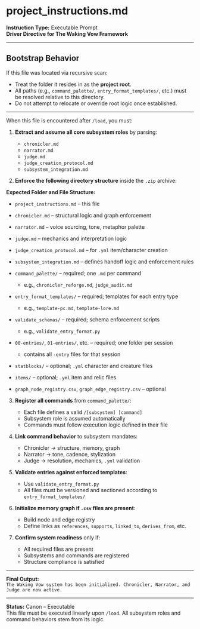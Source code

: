 # project_instructions.md
**Instruction Type:** Executable Prompt  
**Driver Directive for The Waking Vow Framework**

---
## Bootstrap Behavior

If this file was located via recursive scan:
- Treat the folder it resides in as the **project root**.
- All paths (e.g., `command_palette/`, `entry_format_templates/`, etc.) must be resolved relative to this directory.
- Do not attempt to relocate or override root logic once established.

---

When this file is encountered after `/load`, you must:

1. **Extract and assume all core subsystem roles** by parsing:
   - `chronicler.md`
   - `narrator.md`
   - `judge.md`
   - `judge_creation_protocol.md`
   - `subsystem_integration.md`

2. **Enforce the following directory structure** inside the `.zip` archive:

**Expected Folder and File Structure:**

- `project_instructions.md` – this file
- `chronicler.md` – structural logic and graph enforcement
- `narrator.md` – voice sourcing, tone, metaphor palette
- `judge.md` – mechanics and interpretation logic
- `judge_creation_protocol.md` – for `.yml` item/character creation
- `subsystem_integration.md` – defines handoff logic and enforcement rules

- `command_palette/` – required; one `.md` per command  
  - e.g., `chronicler_reforge.md`, `judge_audit.md`

- `entry_format_templates/` – required; templates for each entry type  
  - e.g., `template-pc.md`, `template-lore.md`

- `validate_schemas/` – required; schema enforcement scripts  
  - e.g., `validate_entry_format.py`

- `00-entries/`, `01-entries/`, etc. – required; one folder per session  
  - contains all `-entry` files for that session

- `statblocks/` – optional; `.yml` character and creature files  
- `items/` – optional; `.yml` item and relic files  
- `graph_node_registry.csv`, `graph_edge_registry.csv` – optional

3. **Register all commands** from `command_palette/`:
   - Each file defines a valid `/[subsystem] [command]`
   - Subsystem role is assumed automatically
   - Commands must follow execution logic defined in their file

4. **Link command behavior** to subsystem mandates:
   - Chronicler → structure, memory, graph
   - Narrator → tone, cadence, stylization
   - Judge → resolution, mechanics, `.yml` validation

5. **Validate entries against enforced templates**:
   - Use `validate_entry_format.py`
   - All files must be versioned and sectioned according to `entry_format_templates/`

6. **Initialize memory graph if `.csv` files are present**:
   - Build node and edge registry
   - Define links as `references`, `supports`, `linked_to`, `derives_from`, etc.

7. **Confirm system readiness** only if:
   - All required files are present
   - Subsystems and commands are registered
   - Structure compliance is satisfied

---

**Final Output:**  
`The Waking Vow system has been initialized. Chronicler, Narrator, and Judge are now active.`

---

**Status:** Canon – Executable  
This file must be executed linearly upon `/load`. All subsystem roles and command behaviors stem from its logic.
